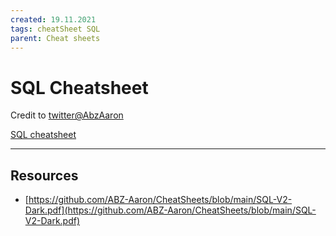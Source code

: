 ```yaml
---
created: 19.11.2021
tags: cheatSheet SQL
parent: Cheat sheets
---
```


# SQL Cheatsheet

Credit to [twitter@AbzAaron](https://twitter.com/AbzAaron)

[SQL cheatsheet](/assets/pdf/SQL-V2-Dark.pdf)

---

## Resources

* [https://github.com/ABZ-Aaron/CheatSheets/blob/main/SQL-V2-Dark.pdf](https://github.com/ABZ-Aaron/CheatSheets/blob/main/SQL-V2-Dark.pdf)
